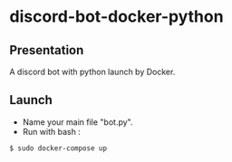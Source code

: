 # discord-bot-docker-python
## Presentation
A discord bot with python launch by Docker.

## Launch
- Name your main file "bot.py".
- Run with bash :

```bash
$ sudo docker-compose up
```